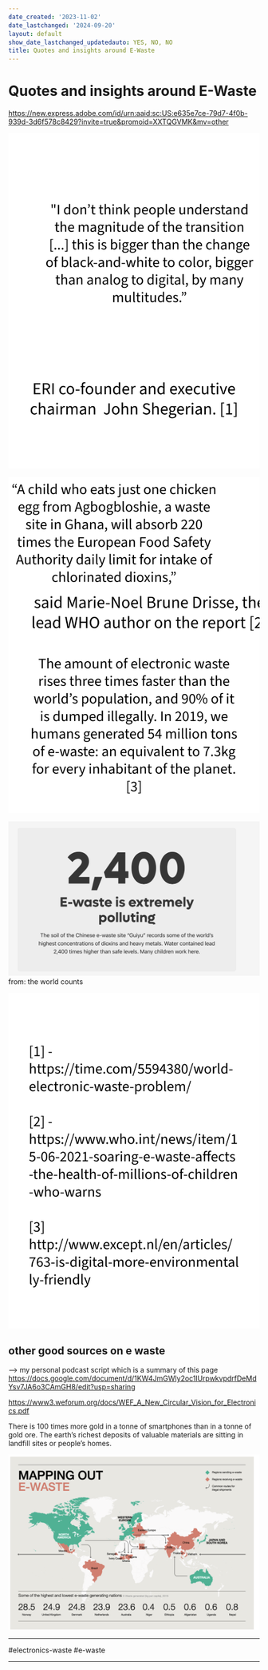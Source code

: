 ```yaml
---
date_created: '2023-11-02'
date_lastchanged: '2024-09-20'
layout: default
show_date_lastchanged_updatedauto: YES, NO, NO
title: Quotes and insights around E-Waste
---
```


# Quotes and insights around E-Waste

https://new.express.adobe.com/id/urn:aaid:sc:US:e635e7ce-79d7-4f0b-939d-3d6f578c8429?invite=true&promoid=XXTQGVMK&mv=other



![](media/MMSWasteA-1.png)

![](media/MMSWasteA-2.png)


![](media/cleanshot_2023-11-20-at-13-45-11@2x.png)
from: the world counts

![](media/MMSWasteA-3.png)

## other good sources on e waste

--> my personal podcast script which is a summary of this page https://docs.google.com/document/d/1KW4JmGWly2oc1lUrpwkvpdrfDeMdYsv7JA6o3CAmGH8/edit?usp=sharing



https://www3.weforum.org/docs/WEF_A_New_Circular_Vision_for_Electronics.pdf


There is 100 times more gold in a tonne of smartphones than in a tonne of gold ore. The earth’s richest deposits of valuable materials are sitting in landfill sites or people’s homes.


![](media/cleanshot_2023-11-20-at-19-08-40@2x-1.png)
________

#electronics-waste #e-waste
________